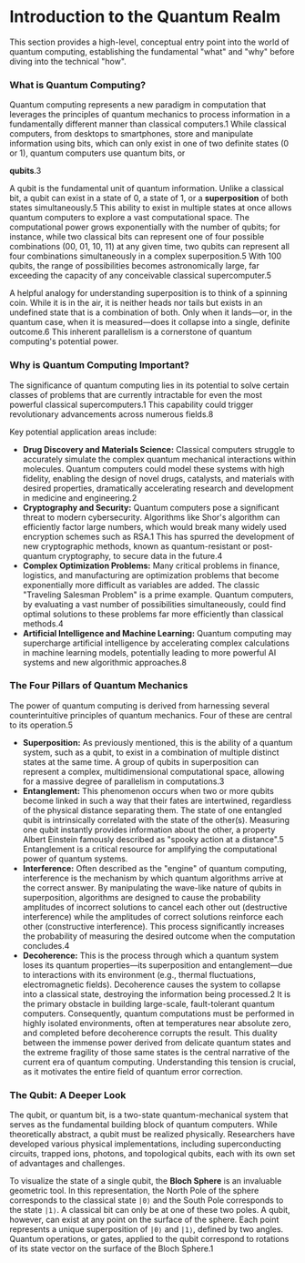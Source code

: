 # Introduction to the Quantum Realm

This section provides a high-level, conceptual entry point into the world of quantum computing, establishing the fundamental "what" and "why" before diving into the technical "how".

### **What is Quantum Computing?**

Quantum computing represents a new paradigm in computation that leverages the principles of quantum mechanics to process information in a fundamentally different manner than classical computers.1 While classical computers, from desktops to smartphones, store and manipulate information using bits, which can only exist in one of two definite states (0 or 1), quantum computers use quantum bits, or

**qubits**.3

A qubit is the fundamental unit of quantum information. Unlike a classical bit, a qubit can exist in a state of 0, a state of 1, or a **superposition** of both states simultaneously.5 This ability to exist in multiple states at once allows quantum computers to explore a vast computational space. The computational power grows exponentially with the number of qubits; for instance, while two classical bits can represent one of four possible combinations (00, 01, 10, 11\) at any given time, two qubits can represent all four combinations simultaneously in a complex superposition.5 With 100 qubits, the range of possibilities becomes astronomically large, far exceeding the capacity of any conceivable classical supercomputer.5

A helpful analogy for understanding superposition is to think of a spinning coin. While it is in the air, it is neither heads nor tails but exists in an undefined state that is a combination of both. Only when it lands—or, in the quantum case, when it is measured—does it collapse into a single, definite outcome.6 This inherent parallelism is a cornerstone of quantum computing's potential power.

### **Why is Quantum Computing Important?**

The significance of quantum computing lies in its potential to solve certain classes of problems that are currently intractable for even the most powerful classical supercomputers.1 This capability could trigger revolutionary advancements across numerous fields.8

Key potential application areas include:

* **Drug Discovery and Materials Science:** Classical computers struggle to accurately simulate the complex quantum mechanical interactions within molecules. Quantum computers could model these systems with high fidelity, enabling the design of novel drugs, catalysts, and materials with desired properties, dramatically accelerating research and development in medicine and engineering.2  
* **Cryptography and Security:** Quantum computers pose a significant threat to modern cybersecurity. Algorithms like Shor's algorithm can efficiently factor large numbers, which would break many widely used encryption schemes such as RSA.1 This has spurred the development of new cryptographic methods, known as quantum-resistant or post-quantum cryptography, to secure data in the future.4  
* **Complex Optimization Problems:** Many critical problems in finance, logistics, and manufacturing are optimization problems that become exponentially more difficult as variables are added. The classic "Traveling Salesman Problem" is a prime example. Quantum computers, by evaluating a vast number of possibilities simultaneously, could find optimal solutions to these problems far more efficiently than classical methods.4  
* **Artificial Intelligence and Machine Learning:** Quantum computing may supercharge artificial intelligence by accelerating complex calculations in machine learning models, potentially leading to more powerful AI systems and new algorithmic approaches.8

### **The Four Pillars of Quantum Mechanics**

The power of quantum computing is derived from harnessing several counterintuitive principles of quantum mechanics. Four of these are central to its operation.5

* **Superposition:** As previously mentioned, this is the ability of a quantum system, such as a qubit, to exist in a combination of multiple distinct states at the same time. A group of qubits in superposition can represent a complex, multidimensional computational space, allowing for a massive degree of parallelism in computations.3  
* **Entanglement:** This phenomenon occurs when two or more qubits become linked in such a way that their fates are intertwined, regardless of the physical distance separating them. The state of one entangled qubit is intrinsically correlated with the state of the other(s). Measuring one qubit instantly provides information about the other, a property Albert Einstein famously described as "spooky action at a distance".5 Entanglement is a critical resource for amplifying the computational power of quantum systems.  
* **Interference:** Often described as the "engine" of quantum computing, interference is the mechanism by which quantum algorithms arrive at the correct answer. By manipulating the wave-like nature of qubits in superposition, algorithms are designed to cause the probability amplitudes of incorrect solutions to cancel each other out (destructive interference) while the amplitudes of correct solutions reinforce each other (constructive interference). This process significantly increases the probability of measuring the desired outcome when the computation concludes.4  
* **Decoherence:** This is the process through which a quantum system loses its quantum properties—its superposition and entanglement—due to interactions with its environment (e.g., thermal fluctuations, electromagnetic fields). Decoherence causes the system to collapse into a classical state, destroying the information being processed.2 It is the primary obstacle in building large-scale, fault-tolerant quantum computers. Consequently, quantum computations must be performed in highly isolated environments, often at temperatures near absolute zero, and completed before decoherence corrupts the result. This duality between the immense power derived from delicate quantum states and the extreme fragility of those same states is the central narrative of the current era of quantum computing. Understanding this tension is crucial, as it motivates the entire field of quantum error correction.

### **The Qubit: A Deeper Look**

The qubit, or quantum bit, is a two-state quantum-mechanical system that serves as the fundamental building block of quantum computers. While theoretically abstract, a qubit must be realized physically. Researchers have developed various physical implementations, including superconducting circuits, trapped ions, photons, and topological qubits, each with its own set of advantages and challenges.

To visualize the state of a single qubit, the **Bloch Sphere** is an invaluable geometric tool. In this representation, the North Pole of the sphere corresponds to the classical state `|0⟩` and the South Pole corresponds to the state `|1⟩`. A classical bit can only be at one of these two poles. A qubit, however, can exist at any point on the surface of the sphere. Each point represents a unique superposition of `|0⟩` and `|1⟩`, defined by two angles. Quantum operations, or gates, applied to the qubit correspond to rotations of its state vector on the surface of the Bloch Sphere.1
